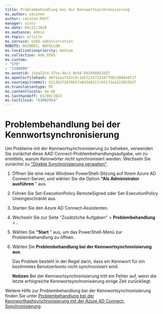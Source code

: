 ```yaml
---
title: Problembehandlung bei der Kennwortsynchronisierung
ms.author: cmcatee
author: cmcatee-MSFT
manager: scotv
ms.date: 04/21/2020
ms.audience: Admin
ms.topic: article
ms.service: o365-administration
ROBOTS: NOINDEX, NOFOLLOW
ms.localizationpriority: medium
ms.collection: Adm_O365
ms.custom:
- "579"
- "1300006"
ms.assetid: 1cba32c4-37ce-4ec1-9e58-8d3440b53d57
ms.openlocfilehash: 46f5a1a7547c5c145723173334775bc208444f17
ms.sourcegitcommit: d11262728f0617a843a0117cb5172aa322022b27
ms.translationtype: MT
ms.contentlocale: de-DE
ms.lasthandoff: 03/08/2022
ms.locfileid: "63082954"
---
```

# <a name="troubleshoot-password-synchronization"></a>Problembehandlung bei der Kennwortsynchronisierung

Um Probleme mit der Kennwortsynchronisierung zu beheben, verwenden Sie zunächst diese AAD Connect-Problembehandlungsaufgabe, um zu ermitteln, warum Kennwörter nicht synchronisiert werden. Wechseln Sie zunächst zu ["Direkte Synchronisierung verwalten"](https://admin.microsoft.com/AdminPortal/Home#/dirsyncmanagement).  

1. Öffnen Sie eine neue Windows PowerShell-Sitzung auf Ihrem Azure AD Connect-Server, und wählen Sie die Option **"Als Administrator ausführen** " aus.

2. Führen Sie Set-ExecutionPolicy RemoteSigned oder Set-ExecutionPolicy Uneingeschränkt aus.

3. Starten Sie den Azure AD Connect-Assistenten.

4. Wechseln Sie zur Seite "Zusätzliche Aufgaben" > **Problembehandlung** > **.**

5. Wählen Sie **"Start** " aus, um das PowerShell-Menü zur Problembehandlung zu öffnen.

6. Wählen Sie **Problembehandlung bei der Kennwortsynchronisierung aus**.

    Das Problem besteht in der Regel darin, dass ein Kennwort für ein bestimmtes Benutzerkonto nicht synchronisiert wird.

    **Notizen** Bei der Kennwortsynchronisierung tritt ein Fehler auf, wenn die letzte erfolgreiche Kennwortsynchronisierung einige Zeit zurückliegt.

Weitere Hilfe zur Problembehandlung bei der Kennwortsynchronisierung finden Sie unter [Problembehandlung bei der Kennworthashsynchronisierung mit der Azure AD Connect-Synchronisierung](https://docs.microsoft.com/azure/active-directory/hybrid/tshoot-connect-password-hash-synchronization).